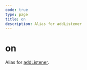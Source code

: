 ```yaml
---
code: true
type: page
title: on
description: Alias for addListener
---
```


# on

Alias for [addListener](/sdk/js/6/core-classes/kuzzle-event-emitteradd-listener/).
